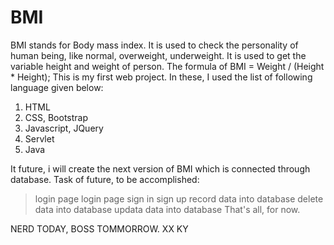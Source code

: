 # BMI
BMI stands for Body mass index.
It is used to check the personality of human being, like normal, overweight, underweight.
It is used to get the variable height and weight of person.
The formula of BMI  = Weight / (Height * Height);
This is my first web project.
In these, I used the list of following language given below:
1. HTML
2. CSS, Bootstrap
3. Javascript, JQuery
4. Servlet
5. Java

It future, i will create the next version of BMI which is connected through database.
Task of future, to be accomplished:
> login page
> login page
> sign in
> sign up
> record data into database
> delete data into database
> updata data into database
That's all, for now.

NERD TODAY, BOSS TOMMORROW.
XX 
KY
